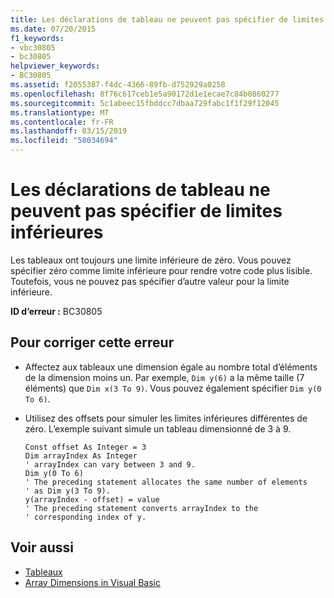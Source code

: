 ```yaml
---
title: Les déclarations de tableau ne peuvent pas spécifier de limites inférieures
ms.date: 07/20/2015
f1_keywords:
- vbc30805
- bc30805
helpviewer_keywords:
- BC30805
ms.assetid: f2055387-f4dc-4366-89fb-d752929a0258
ms.openlocfilehash: 8f76c617ceb1e5a90172d1e1ecae7c84b0860277
ms.sourcegitcommit: 5c1abeec15fbddcc7dbaa729fabc1f1f29f12045
ms.translationtype: MT
ms.contentlocale: fr-FR
ms.lasthandoff: 03/15/2019
ms.locfileid: "58034694"
---
```

# <a name="array-declarations-cannot-specify-lower-bounds"></a>Les déclarations de tableau ne peuvent pas spécifier de limites inférieures
Les tableaux ont toujours une limite inférieure de zéro. Vous pouvez spécifier zéro comme limite inférieure pour rendre votre code plus lisible. Toutefois, vous ne pouvez pas spécifier d’autre valeur pour la limite inférieure.  
  
 **ID d’erreur :** BC30805  
  
## <a name="to-correct-this-error"></a>Pour corriger cette erreur  
  
-   Affectez aux tableaux une dimension égale au nombre total d’éléments de la dimension moins un. Par exemple, `Dim y(6)` a la même taille (7 éléments) que `Dim x(3 To 9)`. Vous pouvez également spécifier `Dim y(0 To 6)`.  
  
-   Utilisez des offsets pour simuler les limites inférieures différentes de zéro. L’exemple suivant simule un tableau dimensionné de 3 à 9.  
  
    ```  
    Const offset As Integer = 3  
    Dim arrayIndex As Integer  
    ' arrayIndex can vary between 3 and 9.  
    Dim y(0 To 6)  
    ' The preceding statement allocates the same number of elements  
    ' as Dim y(3 To 9).  
    y(arrayIndex - offset) = value  
    ' The preceding statement converts arrayIndex to the  
    ' corresponding index of y.  
    ```  
  
## <a name="see-also"></a>Voir aussi

- [Tableaux](../../visual-basic/programming-guide/language-features/arrays/index.md)
- [Array Dimensions in Visual Basic](../../visual-basic/programming-guide/language-features/arrays/array-dimensions.md)
